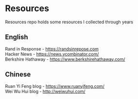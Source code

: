 # Resources
Resources repo holds some resources I collected through years

## English
Rand in Response - https://randsinrepose.com \
Hacker News - https://news.ycombinator.com/ \
Berkshire Hathaway - https://www.berkshirehathaway.com/

## Chinese 
Ruan Yi Feng blog - https://www.ruanyifeng.com/ \
Wei Wu Hui blog - http://weiwuhui.com/ 

